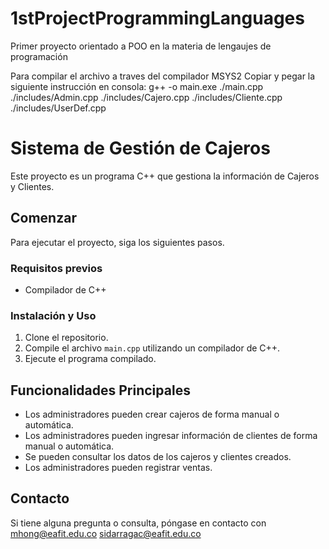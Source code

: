 # 1stProjectProgrammingLanguages
Primer proyecto orientado a POO en la materia de lengaujes de programación

Para compilar el archivo a traves del compilador MSYS2 Copiar y pegar la siguiente instrucción en consola:
    g++ -o main.exe ./main.cpp ./includes/Admin.cpp ./includes/Cajero.cpp ./includes/Cliente.cpp ./includes/UserDef.cpp

# Sistema de Gestión de Cajeros

Este proyecto es un programa C++ que gestiona la información de Cajeros y Clientes.

## Comenzar

Para ejecutar el proyecto, siga los siguientes pasos.

### Requisitos previos

- Compilador de C++

### Instalación y Uso

1. Clone el repositorio.
2. Compile el archivo `main.cpp` utilizando un compilador de C++.
3. Ejecute el programa compilado.

## Funcionalidades Principales

- Los administradores pueden crear cajeros de forma manual o automática.
- Los administradores pueden ingresar información de clientes de forma manual o automática.
- Se pueden consultar los datos de los cajeros y clientes creados.
- Los administradores pueden registrar ventas.

## Contacto

Si tiene alguna pregunta o consulta, póngase en contacto con
mhong@eafit.edu.co
sidarragac@eafit.edu.co

